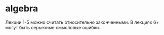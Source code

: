 # algebra
Лекции 1-5 можно считать относительно законченными. 
В лекциях 6+ могут быть серьезные смысловые ошибки.
